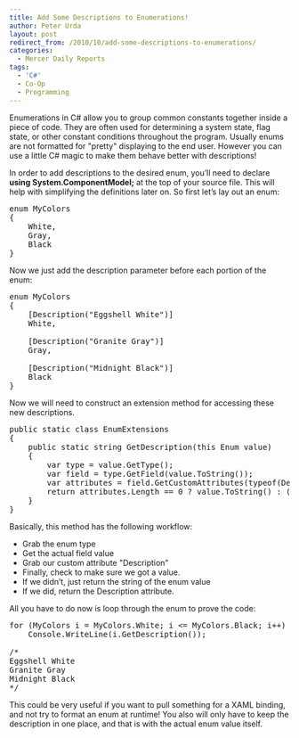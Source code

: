 ```yaml
---
title: Add Some Descriptions to Enumerations!
author: Peter Urda
layout: post
redirect_from: /2010/10/add-some-descriptions-to-enumerations/
categories:
  - Mercer Daily Reports
tags:
  - 'C#'
  - Co-Op
  - Programming
---
```

Enumerations in C# allow you to group common constants together inside a piece of code. They are often used for determining a system state, flag state, or other constant conditions throughout the program. Usually enums are not formatted for "pretty" displaying to the end user. However you can use a little C# magic to make them behave better with descriptions!

In order to add descriptions to the desired enum, you&#8217;ll need to declare **using System.ComponentModel;** at the top of your source file. This will help with simplifying the definitions later on. So first let&#8217;s lay out an enum:

<pre class="brush: csharp; title: ; notranslate" title="">enum MyColors
{
    White,
    Gray,
    Black
}
</pre>

Now we just add the description parameter before each portion of the enum:

<pre class="brush: csharp; title: ; notranslate" title="">enum MyColors
{
    [Description("Eggshell White")]
    White,

    [Description("Granite Gray")]
    Gray,

    [Description("Midnight Black")]
    Black
}
</pre>

Now we will need to construct an extension method for accessing these new descriptions.

<pre class="brush: csharp; title: ; notranslate" title="">public static class EnumExtensions
{
    public static string GetDescription(this Enum value)
    {
        var type = value.GetType();
        var field = type.GetField(value.ToString());
        var attributes = field.GetCustomAttributes(typeof(DescriptionAttribute), false);
        return attributes.Length == 0 ? value.ToString() : ((DescriptionAttribute)attributes[0]).Description;
    }
}
</pre>

Basically, this method has the following workflow:

  * Grab the enum type
  * Get the actual field value
  * Grab our custom attribute "Description"
  * Finally, check to make sure we got a value.
  * If we didn&#8217;t, just return the string of the enum value
  * If we did, return the Description attribute.

All you have to do now is loop through the enum to prove the code:

<pre class="brush: csharp; title: ; notranslate" title="">for (MyColors i = MyColors.White; i &lt;= MyColors.Black; i++)
    Console.WriteLine(i.GetDescription());

/*
Eggshell White
Granite Gray
Midnight Black
*/
</pre>

This could be very useful if you want to pull something for a XAML binding, and not try to format an enum at runtime! You also will only have to keep the description in one place, and that is with the actual enum value itself.
